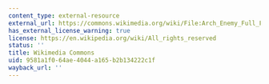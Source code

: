 ```yaml
---
content_type: external-resource
external_url: https://commons.wikimedia.org/wiki/File:Arch_Enemy_Full_Force_2019_30.jpg
has_external_license_warning: true
license: https://en.wikipedia.org/wiki/All_rights_reserved
status: ''
title: Wikimedia Commons
uid: 9581a1f0-64ae-4044-a165-b2b134222c1f
wayback_url: ''
---
```

